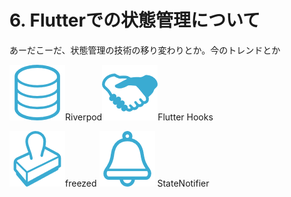 # 6. Flutterでの状態管理について

あーだこーだ、状態管理の技術の移り変わりとか。今のトレンドとか

![](<.gitbook/assets/riverpod (1).png>)Riverpod![](<.gitbook/assets/flutterhooks (1).png>)Flutter Hooks

![](<.gitbook/assets/freezed (1).png>)freezed ![](<.gitbook/assets/statenotifier (1).png>) StateNotifier
